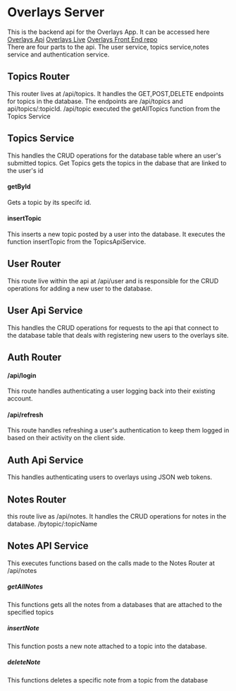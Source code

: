 # Overlays Server

This is the backend api for the Overlays App. It can be accessed here 
[Overlays Api](https://kraig-overlays-server.herokuapp.com)
[Overlays Live](https://overlays.now.sh)
[Overlays Front End repo](https://github.com/kraigwilliams/overlays-app) <br>
There are four parts to the api.
The user service, topics service,notes service and authentication service.

## Topics Router
This router lives at /api/topics.
It handles the GET,POST,DELETE endpoints for topics in the database.
The endpoints are /api/topics and api/topics/:topicId.
/api/topic executed the getAllTopics function from the Topics Service



## Topics Service
This handles the CRUD operations for the database table where an user's submitted topics.
Get Topics gets the topics in the dabase that are linked to the user's id

#### getById 
Gets a topic by its specifc id. 
#### insertTopic 
This inserts a new topic posted by a user into the database. It executes the function insertTopic from the TopicsApiService.


## User Router
This route live within the api at /api/user and is responsible for the CRUD operations for adding a new user to the database.



## User Api Service
This handles the CRUD operations for requests to the api that connect to the database table that deals with registering new users to the overlays site.


## Auth Router
#### /api/login
This route handles authenticating a user logging back into their existing account.

#### /api/refresh
This route handles refreshing a user's authentication to keep them logged in based on their activity on the client side.


## Auth Api Service
This handles authenticating users to overlays using JSON web tokens.

## Notes Router
this route live as /api/notes. It handles the CRUD operations for notes in the database.
/bytopic/:topicName

## Notes API Service
This executes functions based on the calls made to the Notes Router at /api/notes

##### getAllNotes
This functions gets all the notes from a databases that are attached to the specified topics

##### insertNote
This function posts a new note attached to a topic into the database.

##### deleteNote
This functions deletes a specific note from a topic from the database

